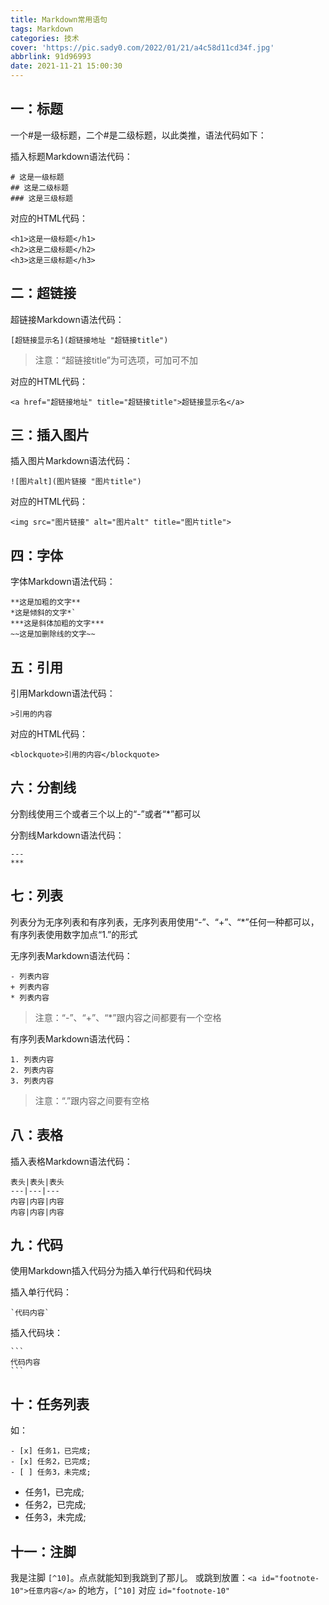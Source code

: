 ```yaml
---
title: Markdown常用语句
tags: Markdown
categories: 技术
cover: 'https://pic.sady0.com/2022/01/21/a4c58d11cd34f.jpg'
abbrlink: 91d96993
date: 2021-11-21 15:00:30
---
```


## 一：标题

一个#是一级标题，二个#是二级标题，以此类推，语法代码如下：

插入标题Markdown语法代码：

```
# 这是一级标题
## 这是二级标题
### 这是三级标题
```

对应的HTML代码：

```
<h1>这是一级标题</h1>
<h2>这是二级标题</h2>
<h3>这是三级标题</h3>
```

## 二：超链接

超链接Markdown语法代码：

```
[超链接显示名](超链接地址 "超链接title")
```

> 注意：“超链接title”为可选项，可加可不加

对应的HTML代码：

```
<a href="超链接地址" title="超链接title">超链接显示名</a>
```

## 三：插入图片

插入图片Markdown语法代码：

```
![图片alt](图片链接 "图片title")
```

对应的HTML代码：

```
<img src="图片链接" alt="图片alt" title="图片title">
```

## 四：字体

字体Markdown语法代码：

```
**这是加粗的文字**
*这是倾斜的文字*`
***这是斜体加粗的文字***
~~这是加删除线的文字~~
```

## 五：引用

引用Markdown语法代码：

```
>引用的内容
```

对应的HTML代码：

```
<blockquote>引用的内容</blockquote>
```

## 六：分割线

分割线使用三个或者三个以上的“-”或者“*”都可以

分割线Markdown语法代码：

```
---
***
```

## 七：列表

列表分为无序列表和有序列表，无序列表用使用“-”、“+”、“*”任何一种都可以，有序列表使用数字加点“1.”的形式

无序列表Markdown语法代码：

```
- 列表内容
+ 列表内容
* 列表内容
```

> 注意：“-”、“+”、“*”跟内容之间都要有一个空格

有序列表Markdown语法代码：

```
1. 列表内容
2. 列表内容
3. 列表内容
```

> 注意：“.”跟内容之间要有空格

## 八：表格

插入表格Markdown语法代码：

```
表头|表头|表头
---|---|---
内容|内容|内容
内容|内容|内容
```

## 九：代码

使用Markdown插入代码分为插入单行代码和代码块

插入单行代码：

```
`代码内容`
```

插入代码块：

````
```
代码内容
```
````

## 十：任务列表

如：

```
- [x] 任务1，已完成;
- [x] 任务2，已完成;
- [ ] 任务3，未完成;
```

-  任务1，已完成;
-  任务2，已完成;
-  任务3，未完成;

## 十一：注脚

我是注脚 `[^10]`。点点就能知到我跳到了那儿。
或跳到放置：`<a id="footnote-10">任意内容</a>` 的地方，`[^10]` 对应 `id="footnote-10"`